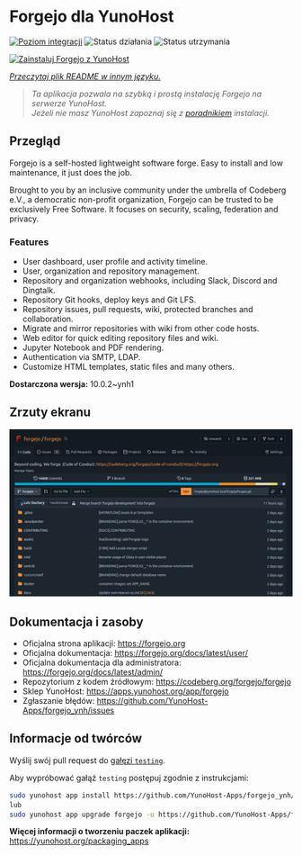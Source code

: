<!--
To README zostało automatycznie wygenerowane przez <https://github.com/YunoHost/apps/tree/master/tools/readme_generator>
Nie powinno być ono edytowane ręcznie.
-->

# Forgejo dla YunoHost

[![Poziom integracji](https://apps.yunohost.org/badge/integration/forgejo)](https://ci-apps.yunohost.org/ci/apps/forgejo/)
![Status działania](https://apps.yunohost.org/badge/state/forgejo)
![Status utrzymania](https://apps.yunohost.org/badge/maintained/forgejo)

[![Zainstaluj Forgejo z YunoHost](https://install-app.yunohost.org/install-with-yunohost.svg)](https://install-app.yunohost.org/?app=forgejo)

*[Przeczytaj plik README w innym języku.](./ALL_README.md)*

> *Ta aplikacja pozwala na szybką i prostą instalację Forgejo na serwerze YunoHost.*  
> *Jeżeli nie masz YunoHost zapoznaj się z [poradnikiem](https://yunohost.org/install) instalacji.*

## Przegląd

Forgejo is a self-hosted lightweight software forge. Easy to install and low maintenance, it just does the job.

Brought to you by an inclusive community under the umbrella of Codeberg e.V., a democratic non-profit organization, Forgejo can be trusted to be exclusively Free Software. It focuses on security, scaling, federation and privacy. 

### Features

- User dashboard, user profile and activity timeline.
- User, organization and repository management.
- Repository and organization webhooks, including Slack, Discord and Dingtalk.
- Repository Git hooks, deploy keys and Git LFS.
- Repository issues, pull requests, wiki, protected branches and collaboration.
- Migrate and mirror repositories with wiki from other code hosts.
- Web editor for quick editing repository files and wiki.
- Jupyter Notebook and PDF rendering.
- Authentication via SMTP, LDAP.
- Customize HTML templates, static files and many others.


**Dostarczona wersja:** 10.0.2~ynh1

## Zrzuty ekranu

![Zrzut ekranu z Forgejo](./doc/screenshots/screenshot.png)

## Dokumentacja i zasoby

- Oficjalna strona aplikacji: <https://forgejo.org>
- Oficjalna dokumentacja: <https://forgejo.org/docs/latest/user/>
- Oficjalna dokumentacja dla administratora: <https://forgejo.org/docs/latest/admin/>
- Repozytorium z kodem źródłowym: <https://codeberg.org/forgejo/forgejo>
- Sklep YunoHost: <https://apps.yunohost.org/app/forgejo>
- Zgłaszanie błędów: <https://github.com/YunoHost-Apps/forgejo_ynh/issues>

## Informacje od twórców

Wyślij swój pull request do [gałęzi `testing`](https://github.com/YunoHost-Apps/forgejo_ynh/tree/testing).

Aby wypróbować gałąź `testing` postępuj zgodnie z instrukcjami:

```bash
sudo yunohost app install https://github.com/YunoHost-Apps/forgejo_ynh/tree/testing --debug
lub
sudo yunohost app upgrade forgejo -u https://github.com/YunoHost-Apps/forgejo_ynh/tree/testing --debug
```

**Więcej informacji o tworzeniu paczek aplikacji:** <https://yunohost.org/packaging_apps>
